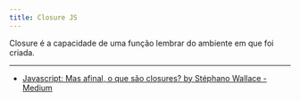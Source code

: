 ```yaml
---
title: Closure JS
---
```


Closure é a capacidade de uma função lembrar do ambiente em que foi criada.

---

- [Javascript: Mas afinal, o que são closures? by Stéphano Wallace - Medium](https://medium.com/@stephanowallace/javascript-mas-afinal-o-que-s%C3%A3o-closures-4d67863ca9fc)